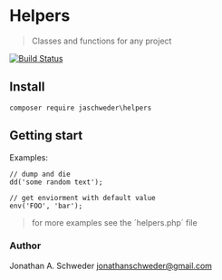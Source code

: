 # Helpers
> Classes and functions for any project

[![Build Status](https://travis-ci.org/jaschweder/helpers.svg?branch=master)](https://travis-ci.org/jaschweder/helpers)

## Install
```
composer require jaschweder\helpers
```

## Getting start
Examples:
```
// dump and die
dd('some random text');

// get enviorment with default value
env('FOO', 'bar');
```
> for more examples see the ´helpers.php´ file

### Author
Jonathan A. Schweder <jonathanschweder@gmail.com>
